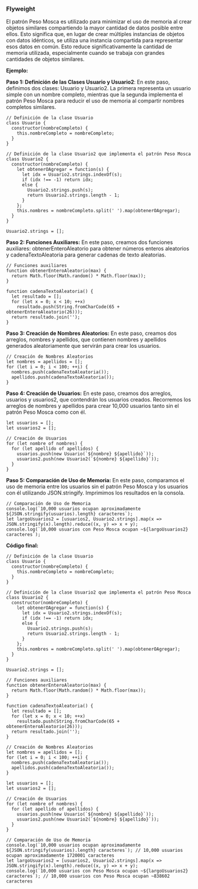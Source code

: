 ### Flyweight

El patrón Peso Mosca es utilizado para minimizar el uso de memoria al crear objetos similares compartiendo la mayor cantidad de datos posible entre ellos. Esto significa que, en lugar de crear múltiples instancias de objetos con datos idénticos, se utiliza una instancia compartida para representar esos datos en común. Esto reduce significativamente la cantidad de memoria utilizada, especialmente cuando se trabaja con grandes cantidades de objetos similares.

**Ejemplo:**

**Paso 1: Definición de las Clases Usuario y Usuario2**: En este paso, definimos dos clases: Usuario y Usuario2. La primera representa un usuario simple con un nombre completo, mientras que la segunda implementa el patrón Peso Mosca para reducir el uso de memoria al compartir nombres completos similares.

```
// Definición de la clase Usuario
class Usuario {
  constructor(nombreCompleto) {
    this.nombreCompleto = nombreCompleto;
  }
}

// Definición de la clase Usuario2 que implementa el patrón Peso Mosca
class Usuario2 {
  constructor(nombreCompleto) {
    let obtenerOAgregar = function(s) {
      let idx = Usuario2.strings.indexOf(s);
      if (idx !== -1) return idx;
      else {
        Usuario2.strings.push(s);
        return Usuario2.strings.length - 1;
      }
    };
    this.nombres = nombreCompleto.split(' ').map(obtenerOAgregar);
  }
}

Usuario2.strings = [];
```

**Paso 2: Funciones Auxiliares:** En este paso, creamos dos funciones auxiliares: obtenerEnteroAleatorio para obtener números enteros aleatorios y cadenaTextoAleatoria para generar cadenas de texto aleatorias.

```
// Funciones auxiliares
function obtenerEnteroAleatorio(max) {
  return Math.floor(Math.random() * Math.floor(max));
}

function cadenaTextoAleatoria() {
  let resultado = [];
  for (let x = 0; x < 10; ++x)
    resultado.push(String.fromCharCode(65 + obtenerEnteroAleatorio(26)));
  return resultado.join('');
}
```

**Paso 3: Creación de Nombres Aleatorios:** En este paso, creamos dos arreglos, nombres y apellidos, que contienen nombres y apellidos generados aleatoriamente que servirán para crear los usuarios.

```
// Creación de Nombres Aleatorios
let nombres = apellidos = [];
for (let i = 0; i < 100; ++i) {
  nombres.push(cadenaTextoAleatoria());
  apellidos.push(cadenaTextoAleatoria());
}
```

**Paso 4: Creación de Usuarios:** En este paso, creamos dos arreglos, usuarios y usuarios2, que contendrán los usuarios creados. Recorremos los arreglos de nombres y apellidos para crear 10,000 usuarios tanto sin el patrón Peso Mosca como con él.

```
let usuarios = [];
let usuarios2 = [];

// Creación de Usuarios
for (let nombre of nombres) {
  for (let apellido of apellidos) {
    usuarios.push(new Usuario(`${nombre} ${apellido}`));
    usuarios2.push(new Usuario2(`${nombre} ${apellido}`));
  }
}
```

**Paso 5: Comparación de Uso de Memoria:** En este paso, comparamos el uso de memoria entre los usuarios sin el patrón Peso Mosca y los usuarios con él utilizando JSON.stringify. Imprimimos los resultados en la consola.

```
// Comparación de Uso de Memoria
console.log(`10,000 usuarios ocupan aproximadamente ${JSON.stringify(usuarios).length} caracteres`);
let largoUsuarios2 = [usuarios2, Usuario2.strings].map(x => JSON.stringify(x).length).reduce((x, y) => x + y);
console.log(`10,000 usuarios con Peso Mosca ocupan ~${largoUsuarios2} caracteres`);
```

**Código final:**

```
// Definición de la clase Usuario
class Usuario {
  constructor(nombreCompleto) {
    this.nombreCompleto = nombreCompleto;
  }
}

// Definición de la clase Usuario2 que implementa el patrón Peso Mosca
class Usuario2 {
  constructor(nombreCompleto) {
    let obtenerOAgregar = function(s) {
      let idx = Usuario2.strings.indexOf(s);
      if (idx !== -1) return idx;
      else {
        Usuario2.strings.push(s);
        return Usuario2.strings.length - 1;
      }
    };
    this.nombres = nombreCompleto.split(' ').map(obtenerOAgregar);
  }
}

Usuario2.strings = [];

// Funciones auxiliares
function obtenerEnteroAleatorio(max) {
  return Math.floor(Math.random() * Math.floor(max));
}

function cadenaTextoAleatoria() {
  let resultado = [];
  for (let x = 0; x < 10; ++x)
    resultado.push(String.fromCharCode(65 + obtenerEnteroAleatorio(26)));
  return resultado.join('');
}

// Creación de Nombres Aleatorios
let nombres = apellidos = [];
for (let i = 0; i < 100; ++i) {
  nombres.push(cadenaTextoAleatoria());
  apellidos.push(cadenaTextoAleatoria());
}

let usuarios = [];
let usuarios2 = [];

// Creación de Usuarios
for (let nombre of nombres) {
  for (let apellido of apellidos) {
    usuarios.push(new Usuario(`${nombre} ${apellido}`));
    usuarios2.push(new Usuario2(`${nombre} ${apellido}`));
  }
}

// Comparación de Uso de Memoria
console.log(`10,000 usuarios ocupan aproximadamente ${JSON.stringify(usuarios).length} caracteres`); // 10,000 usuarios ocupan aproximadamente 1720001 caracteres
let largoUsuarios2 = [usuarios2, Usuario2.strings].map(x => JSON.stringify(x).length).reduce((x, y) => x + y);
console.log(`10,000 usuarios con Peso Mosca ocupan ~${largoUsuarios2} caracteres`); // 10,000 usuarios con Peso Mosca ocupan ~838602 caracteres
```
